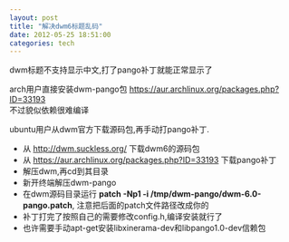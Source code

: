 ```yaml
---
layout: post
title: "解决dwm6标题乱码"
date: 2012-05-25 18:51:00
categories: tech
---
```


dwm标题不支持显示中文,打了pango补丁就能正常显示了

arch用户直接安装dwm-pango包 <https://aur.archlinux.org/packages.php?ID=33193>  
不过貌似依赖很难编译

ubuntu用户从dwm官方下载源码包,再手动打pango补丁.

-  从 <http://dwm.suckless.org/> 下载dwm6的源码包
-  从 <https://aur.archlinux.org/packages.php?ID=33193> 下载pango补丁
-  解压dwm,再cd到其目录
-  新开终端解压dwm-pango
-  在dwm源码目录运行 **patch -Np1 -i /tmp/dwm-pango/dwm-6.0-pango.patch**, 注意把后面的patch文件路径改成你的
-  补丁打完了按照自己的需要修改config.h,编译安装就行了
-  也许需要手动apt-get安装libxinerama-dev和libpango1.0-dev信赖包
